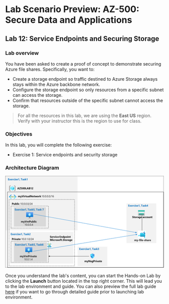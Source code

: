 # Lab Scenario Preview: AZ-500: Secure Data and Applications

## Lab 12: Service Endpoints and Securing Storage

### Lab overview

You have been asked to create a proof of concept to demonstrate securing Azure file shares. Specifically, you want to:
- Create a storage endpoint so traffic destined to Azure Storage always stays within the Azure backbone network.
- Configure the storage endpoint so only resources from a specific subnet can access the storage.
- Confirm that resources outside of the specific subnet cannot access the storage. 

> For all the resources in this lab, we are using the **East US** region. Verify with your instructor this is the region to use for class. 

### Objectives

In this lab, you will complete the following exercise:
- Exercise 1: Service endpoints and security storage

### Architecture Diagram

![](media/AZ-500-LSP-Mod-3-3.png)

Once you understand the lab's content, you can start the Hands-on Lab by clicking the **Launch** button located in the top right corner. This will lead you to the lab environment and guide. You can also preview the full lab guide [here](https://experience.cloudlabs.ai/#/labguidepreview/e3a73b7d-a902-4fff-ac35-497c4b6301b0) if you want to go through detailed guide prior to launching lab environment.
